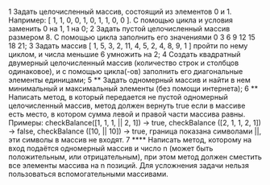 1	Задать целочисленный массив, состоящий из элементов 0 и 1. Например: [ 1, 1, 0, 0, 1, 0, 1, 1, 0, 0 ]. С помощью цикла и условия заменить 0 на 1, 1 на 0;
2	Задать пустой целочисленный массив размером 8. С помощью цикла заполнить его значениями 0 3 6 9 12 15 18 21;
3	Задать массив [ 1, 5, 3, 2, 11, 4, 5, 2, 4, 8, 9, 1 ] пройти по нему циклом, и числа меньшие 6 умножить на 2;
4	Создать квадратный двумерный целочисленный массив (количество строк и столбцов одинаковое), и с помощью цикла(-ов) заполнить его диагональные элементы единицами;
5	** Задать одномерный массив и найти в нем минимальный и максимальный элементы (без помощи интернета);
6	** Написать метод, в который передается не пустой одномерный целочисленный массив, метод должен вернуть true если в массиве есть место, в котором сумма левой и правой части массива равны. Примеры: checkBalance([1, 1, 1, || 2, 1]) → true, checkBalance ([2, 1, 1, 2, 1]) → false, checkBalance ([10, || 10]) → true, граница показана символами ||, эти символы в массив не входят.
7	**** Написать метод, которому на вход подаётся одномерный массив и число n (может быть положительным, или отрицательным), при этом метод должен сместить все элементы массива на n позиций. Для усложнения задачи нельзя пользоваться вспомогательными массивами.